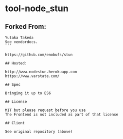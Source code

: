 # tool-node_stun

## Forked From:

````
Yutaka Takeda
See vendordocs.
```

https://github.com/enobufs/stun

## Hosted:

http://www.nodestun.herokuapp.com
https://www.varstate.com/

## Spec

Bringing it up to ES6

## License

MIT but please request before you use  
The Frontend is not included as part of that license  

## Client

See original repository (above)

